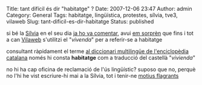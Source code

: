 Title: tant difícil és dir "habitatge" ?
Date: 2007-12-06 23:47
Author: admin
Category: General
Tags: habitatge, lingüística, protestes, sílvia, tve3, vilaweb
Slug: tant-dificil-es-dir-habitatge
Status: published

si bé la <a href="http://silvia.badall.net" target="_blank" rel="noopener">Sílvia</a> en el seu dia <a href="http://silvia.badall.net/?p=31" target="_blank" rel="noopener">ja ho va comentar</a>, avui <a href="http://www.vilaweb.cat/www/noticia?p_idcmp=2657511" target="_blank" rel="noopener">em sorprèn</a> que fins i tot a can <a href="http://www.vilaweb.cat" target="_blank" rel="noopener">Vilaweb</a> s'utilitzi el "*vivenda*" per a referir-se a habitatge

consultant ràpidament el terme <a href="http://www.grec.cat/cgibin/mlt00.pgm" target="_blank" rel="noopener">al diccionari multilingüe de l'enciclopèdia catalana</a> només hi consta **habitatge** com a traducció del castellà "*vivienda*"

no hi ha cap oficina de reclamació de l'ús lingüístic? suposo que no, perquè no l'hi he vist escriure-hi mai a la Sílvia, tot i tenir-ne <a href="http://silvia.badall.net/?p=65" target="_blank" rel="noopener">motius flagrants</a>
